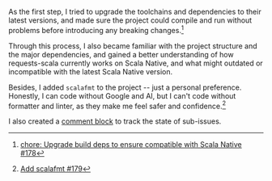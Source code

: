 As the first step, I tried to upgrade the toolchains and dependencies to their latest versions, and made sure the project could compile and run without problems before introducing any breaking changes.[^pr-178]

Through this process, I also became familiar with the project structure and the major dependencies, and gained a better understanding of how requests-scala currently works on Scala Native, and what might outdated or incompatible with the latest Scala Native version.

Besides, I added `scalafmt` to the project -- just a personal preference. Honestly, I can code without Google and AI, but I can't code without formatter and linter, as they make me feel safer and confidence.[^pr-179]

I also created a [comment block](https://github.com/com-lihaoyi/requests-scala/issues/156#issuecomment-2565001863) to track the state of sub-issues.

[^pr-178]: [chore: Upgrade build deps to ensure compatible with Scala Native #178](https://github.com/com-lihaoyi/requests-scala/pull/178)
[^pr-179]: [Add scalafmt #179](https://github.com/com-lihaoyi/requests-scala/pull/179)
